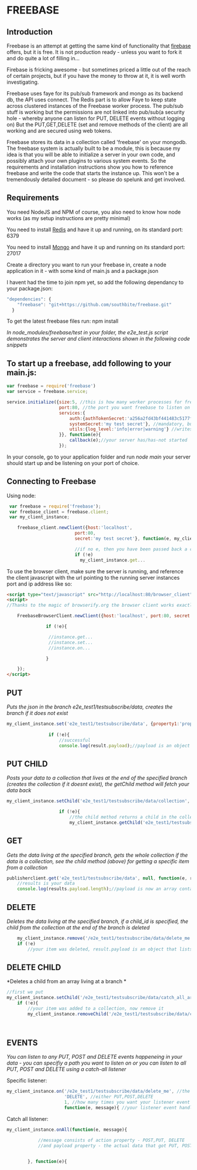 FREEBASE
=====================

Introduction
-------------------------

Freebase is an attempt at getting the same kind of functionality that [firebase](https://www.firebase.com/) offers, but it is free. It is not production ready - unless you want to fork it and do quite a lot of filling in...

Firebase is fricking awesome - but sometimes priced a little out of the reach of certain projects, but if you have the money to throw at it, it is well worth investigating.

Freebase uses faye for its pub/sub framework and mongo as its backend db, the API uses connect. The Redis part is to allow Faye to keep state across clustered instances of the Freebase worker process. The pub/sub stuff is working but the permissions are not linked into pub/sub(a security hole - whereby anyone can listen for PUT, DELETE events without logging on) But the PUT,GET,DELETE (set and remove methods of the client) are all working and are secured using web tokens.

Freebase stores its data in a collection called 'freebase' on your mongodb. The freebase system is actually built to be a module, this is because my idea is that you will be able to initialize a server in your own code, and possibly attach your own plugins to various system events. So the requirements and installation instructions show you how to reference freebase and write the code that starts the instance up. This won't be a tremendously detailed document - so please do spelunk and get involved.

Requirements
-------------------------

You need NodeJS and NPM of course, you also need to know how node works (as my setup instructions are pretty minimal)

You need to install [Redis](http://redis.io/topics/quickstart) and have it up and running, on its standard port: 6379

You need to install [Mongo](http://docs.mongodb.org/manual/installation/) and have it up and running on its standard port: 27017

Create a directory you want to run your freebase in, create a node application in it - with some kind of main.js and a package.json

I havent had the time to join npm yet, so add the following dependancy to your package.json:

```javascript
"dependencies": {
    "freebase": "git+https://github.com/southbite/freebase.git"
  }
```
To get the latest freebase files run:
npm install


*In node_modules/freebase/test in your folder, the e2e_test.js script demonstrates the server and client interactions shown in the following code snippets*

To start up a freebase, add following to your main.js:
-------------------------

```javascript
var freebase = require('freebase')
var service = freebase.service;

service.initialize({size:5, //this is how many worker processes for freebase you want running
					port:80, //the port you want freebase to listen on
					services:{
						auth:{authTokenSecret:'a256a2fd43bf441483c5177fc85fd9d3', //mandatory, but can be value you specify
						systemSecret:'my test secret'}, //mandatory, but can be value you specify
						utils:{log_level:'info|error|warning'} //writes to console.log on all log levels
					}}, function(e){
						callback(e);//your server has/has-not started
					});
```

In your console, go to your application folder and run *node main* your server should start up and be listening on your port of choice.

Connecting to Freebase
-------------------------

Using node:

```javascript
 var freebase = require('freebase'); 
 var freebase_client = freebase.client; 
 var my_client_instance; 

 	freebase_client.newClient({host:'localhost', 
						  port:80, 
						  secret:'my test secret'}, function(e, my_client_instance){

						  //if no e, then you have been passed back a client in the client variable
						  if (!e)
						  	my_client_instance.get...

```

To use the browser client, make sure the server is running, and reference the client javascript with the url pointing to the running server instances port and ip address like so:

```html
<script type="text/javascript" src="http://localhost:80/browser_client"></script>
<script>
//Thanks to the magic of browserify.org the browser client works exactly the same way as what the node client does, and can immediately be referenced like this:

	FreebaseBrowserClient.newClient({host:'localhost', port:80, secret:'my test secret'}, function(e, my_client_instance){

               if (!e){

               	//instance.get...
               	//instance.set...
               	//instance.on...

               }

    });
</script>
```

PUT
-------------------------

*Puts the json in the branch e2e_test1/testsubscribe/data, creates the branch if it does not exist*

```javascript
my_client_instance.set('e2e_test1/testsubscribe/data', {property1:'property1',property2:'property2',property3:'property3'}, null, function(e, result){
			
				if (!e){
					//successful
					console.log(result.payload);//payload is an object with the result with an _id and containing a [data] property with yr uploaded data

```

PUT CHILD
-------------------------

*Posts your data to a collection that lives at the end of the specified branch (creates the collection if it doesnt exist), the getChild method will fetch your data back*

```javascript
my_client_instance.setChild('e2e_test1/testsubscribe/data/collection', {property1:'post_property1',property2:'post_property2'}, function(e, results){

					if (!e){
						//the child method returns a child in the collection with a specified id
						my_client_instance.getChild('e2e_test1/testsubscribe/data/collection', results.payload._id, function(e, results){
```

GET
---------------------------

*Gets the data living at the specified branch, gets the whole collection if the data is a collection, see the child method (above) for getting a specific item from a collection*

```javascript
publisherclient.get('e2e_test1/testsubscribe/data', null, function(e, results){
	//results is your data
	console.log(results.payload.length);//payload is now an array containing all the results for your get, get can also use a wildcard * in the path ie. publisherclient.get('e2e_test1/testsubscribe/data*'...
```

DELETE
---------------------------
*Deletes the data living at the specified branch, if a child_id is specified, the child from the collection at the end of the branch is deleted*

```javascript
	my_client_instance.remove('/e2e_test1/testsubscribe/data/delete_me', null, function(e, result){
	if (!e)
		//your item was deleted, result.payload is an object that lists the amount of objects deleted
```

DELETE CHILD
----------------------------
*Deletes a child from an array living at a branch *

```javascript
//first we put
my_client_instance.setChild('/e2e_test1/testsubscribe/data/catch_all_array', {property1:'property1',property2:'property2',property3:'property3'}, function(e, post_result){
	if (!e){
		//your item was added to a collection, now remove it
		my_client_instance.removeChild('/e2e_test1/testsubscribe/data/catch_all_array', post_result.payload._id, function(e, del_ar_result){

								
```

EVENTS
----------------------------

*You can listen to any PUT, POST and DELETE events happeneing in your data - you can specifiy a path you want to listen on or you can listen to all PUT, POST and DELETE using a catch-all listener*

Specific listener:
```javascript
my_client_instance.on('/e2e_test1/testsubscribe/data/delete_me', //the path you are listening on
					  'DELETE', //either PUT,POST,DELETE
					  1, //how many times you want your listener event handler to fire - in this case your listener function will only fire once
					  function(e, message){ //your listener event handler
```

Catch all listener:
```javascript
my_client_instance.onAll(function(e, message){

			//message consists of action property - POST,PUT, DELETE
			//and payload property - the actual data that got PUT, POSTED - or the _id of the data that got DELETED


		}, function(e){

```




